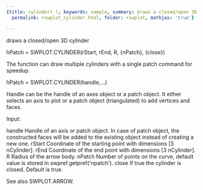 ```yaml
---
{title: cylinder( ), keywords: sample, summary: draws a closed/open 3D cylinder, sidebar: sw_sidebar,
  permalink: +swplot_cylinder.html, folder: +swplot, mathjax: 'true'}

---
```

  draws a closed/open 3D cylinder
 
  hPatch = SWPLOT.CYLINDER(rStart, rEnd, R, {nPatch}, {close})
 
  The function can draw multiple cylinders with a single patch command for
  speedup.
 
  hPatch = SWPLOT.CYLINDER(handle,...)
 
  Handle can be the handle of an axes object or a patch object. It either
  selects an axis to plot or a patch object (triangulated) to add vertices
  and faces.
 
  Input:
 
  handle    Handle of an axis or patch object. In case of patch object, the
            constructed faces will be added to the existing object instead
            of creating a new one.
  rStart    Coordinate of the starting point with dimensions [3 nCylinder].
  rEnd      Coordinate of the end point with dimensions [3 nCylinder].
  R         Radius of the arrow body.
  nPatch    Number of points on the curve, default value is stored in
            swpref.getpref('npatch').
  close     If true the cylinder is closed. Default is true.
 
  See also SWPLOT.ARROW.
 
